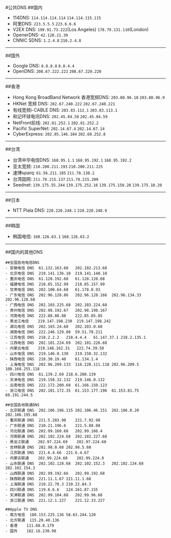 #公共DNS
##国内
- 114DNS: `114.114.114.114` `114.114.115.115`
- 阿里DNS: `223.5.5.5` `223.6.6.6`
- V2EX DNS: `199.91.73.222`(Los Angeles) `178.79.131.110`(London)
- OpenerDNS: `42.120.21.30`
- CNNIC SDNS: `1.2.4.8` `210.2.4.8`

---
##国外
- Google DNS: `8.8.8.8` `8.8.4.4`
- OpenDNS: `208.67.222.222` `208.67.220.220`

---
##香港
- Hong Kong BroadBand Network 香港宽频DNS: `203.80.96.10` `203.80.96.9`
- HKNet 宽频 DNS: `202.67.240.222` `202.67.240.221`
- 有线宽频i-CABLE DNS: `203.83.112.1` `203.83.113.1`
- 和记环球电讯DNS: `202.45.84.58` `202.45.84.59`
- NetFront前线: `202.81.252.1` `202.81.252.2`
- Pacific SuperNet: `202.14.67.4` `202.14.67.14`
- CyberExpress: `202.85.146.104` `202.60.252.8`

---
##台湾
- 台湾中华电信DNS: `168.95.1.1` `168.95.192.1` `168.95.192.2`
- 亚太宽频: `210.200.211.193` `210.200.211.225`
- 速博sparq: `61.56.211.185` `211.78.130.2`
- 台湾固网: `211.78.215.137` `211.78.215.200`
- Seednet: `139.175.55.244` `139.175.252.16` `139.175.150.20` `139.175.10.20`

---
##日本
- NTT Plala DNS: `220.220.248.1` `220.220.248.9`

---
##韩国
- 韩国电信: `168.126.63.1` `168.126.63.2`

---
##国内的其他DNS
```
##全国各地电信DNS
- 安徽电信 DNS	61.132.163.68	202.102.213.68
- 北京电信 DNS	219.141.136.10	219.141.140.10
- 重庆电信 DNS	61.128.192.68	61.128.128.68
- 福建电信 DNS	218.85.152.99	218.85.157.99
- 甘肃电信 DNS	202.100.64.68	61.178.0.93
- 广东电信 DNS	202.96.128.86	202.96.128.166	202.96.134.33  202.96.128.68
- 广西电信 DNS	202.103.225.68	202.103.224.68
- 贵州电信 DNS	202.98.192.67	202.98.198.167
- 河南电信 DNS	222.88.88.88	222.85.85.85
- 黑龙江电信    219.147.198.230	219.147.198.242
- 湖北电信 DNS	202.103.24.68	202.103.0.68
- 湖南电信 DNS	222.246.129.80	59.51.78.211
- 江苏电信 DNS	218.2.2.2	218.4.4.4	61.147.37.1	218.2.135.1
- 江西电信 DNS	202.101.224.69	202.101.226.68
- 内蒙古电信    219.148.162.31	222.74.39.50
- 山东电信 DNS	219.146.0.130	219.150.32.132
- 陕西电信 DNS	218.30.19.40	61.134.1.4
- 上海电信 DNS	202.96.209.133	116.228.111.118	202.96.209.5  108.168.255.118
- 四川电信 DNS	61.139.2.69	218.6.200.139
- 天津电信 DNS	219.150.32.132	219.146.0.132
- 云南电信 DNS	222.172.200.68	61.166.150.123
- 浙江电信 DNS	202.101.172.35	61.153.177.196	61.153.81.75  60.191.244.5

##全国各地联通DNS
- 北京联通 DNS	202.106.196.115	202.106.46.151	202.106.0.20	202.106.195.68
- 重庆联通 DNS	221.5.203.98	221.7.92.98
- 广东联通 DNS	210.21.196.6	221.5.88.88
- 河北联通 DNS	202.99.160.68	202.99.166.4
- 河南联通 DNS	202.102.224.68	202.102.227.68
- 黑龙江联通    202.97.224.69	202.97.224.68
- 吉林联通 DNS	202.98.0.68	202.98.5.68
- 江苏联通 DNS	221.6.4.66	221.6.4.67
- 内蒙古联通    202.99.224.68	202.99.224.8
- 山东联通 DNS	202.102.128.68	202.102.152.3	202.102.134.68	202.102.154.3
- 山西联通 DNS	202.99.192.66	202.99.192.68
- 陕西联通 DNS	221.11.1.67	221.11.1.68
- 上海联通 DNS	210.22.70.3	210.22.84.3
- 四川联通 DNS	119.6.6.6	124.161.87.155
- 天津联通 DNS	202.99.104.68	202.99.96.68
- 浙江联通 DNS	221.12.1.227	221.12.33.227

##Apple TV DNS
- 南方电信	180.153.225.136	58.63.244.120
- 北方联通	115.28.40.136
- 香港	111.68.8.179
- 国外	182.16.230.98
```
